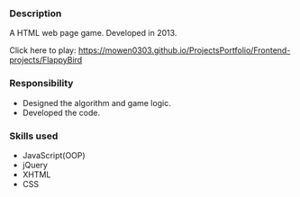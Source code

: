 ### Description
A HTML web page game. Developed in 2013.

Click here to play: https://mowen0303.github.io/ProjectsPortfolio/Frontend-projects/FlappyBird

### Responsibility
- Designed the algorithm and game logic.
- Developed the code.

### Skills used
- JavaScript(OOP)
- jQuery
- XHTML
- CSS
